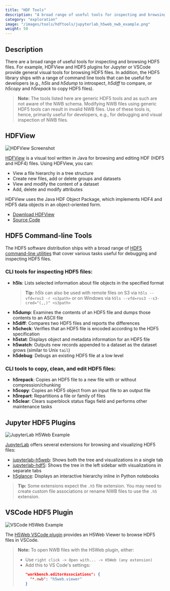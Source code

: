 ```yaml
---
title: "HDF Tools"
description: "A broad range of useful tools for inspecting and browsing HDF5 files, including HDFView, HDF5 plugins for Jupyter or VSCode, and command-line tools."
category: "exploration"
image: "/images/tools/hdftools/jupyterlab_h5web_nwb_example.png"
weight: 50
---
```


## Description

There are a broad range of useful tools for inspecting and browsing HDF5 files. For example, HDFView and HDF5 plugins for Jupyter or VSCode provide general visual tools for browsing HDF5 files. In addition, the HDF5 library ships with a range of command line tools that can be useful for developers (e.g., *h5ls* and *h5dump* to introspect, *h5diff* to compare, or *h5copy* and *h5repack* to copy HDF5 files).

> **Note:** The tools listed here are generic HDF5 tools and as such are not aware of the NWB schema. Modifying NWB files using generic HDF5 tools can result in invalid NWB files. Use of these tools is, hence, primarily useful for developers, e.g., for debugging and visual inspection of NWB files.

## HDFView

![HDFView Screenshot](/images/tools/hdftools/hdfview-sample2.jpg)

[HDFView](https://www.hdfgroup.org/downloads/hdfview/) is a visual tool written in Java for browsing and editing HDF (HDF5 and HDF4) files. Using HDFView, you can:
- View a file hierarchy in a tree structure
- Create new files, add or delete groups and datasets
- View and modify the content of a dataset
- Add, delete and modify attributes

HDFView uses the Java HDF Object Package, which implements HDF4 and HDF5 data objects in an object-oriented form.

- [Download HDFView](https://www.hdfgroup.org/downloads/hdfview/)
- [Source Code](https://github.com/HDFGroup/hdfview)

## HDF5 Command-line Tools

The HDF5 software distribution ships with a broad range of [HDF5 command-line utilities](https://support.hdfgroup.org/documentation/hdf5/latest/_view_tools_view.html) that cover various tasks useful for debugging and inspecting HDF5 files.

### CLI tools for inspecting HDF5 files:

- **h5ls**: Lists selected information about file objects in the specified format
  > **Tip:** *h5ls* can also be used with remote files on S3 via `h5ls --vfd=ros3 -r <s3path>` or on Windows via `h5ls --vfd=ros3 --s3-cred="(,,)" <s3path>`
- **h5dump**: Examines the contents of an HDF5 file and dumps those contents to an ASCII file
- **h5diff**: Compares two HDF5 files and reports the differences
- **h5check**: Verifies that an HDF5 file is encoded according to the HDF5 specification
- **h5stat**: Displays object and metadata information for an HDF5 file
- **h5watch**: Outputs new records appended to a dataset as the dataset grows (similar to Unix `tail`)
- **h5debug**: Debugs an existing HDF5 file at a low level

### CLI tools to copy, clean, and edit HDF5 files:

- **h5repack**: Copies an HDF5 file to a new file with or without compression/chunking
- **h5copy**: Copies an HDF5 object from an input file to an output file
- **h5repart**: Repartitions a file or family of files
- **h5clear**: Clears superblock status flags field and performs other maintenance tasks

## Jupyter HDF5 Plugins

![JupyterLab H5Web Example](/images/tools/hdftools/jupyterlab_h5web_nwb_example.png)

[JupyterLab](https://jupyter.org/) offers several extensions for browsing and visualizing HDF5 files:

- [jupyterlab-h5web](https://github.com/silx-kit/jupyterlab-h5web): Shows both the tree and visualizations in a single tab
- [jupyterlab-hdf5](https://github.com/jupyterlab/jupyterlab-hdf5): Shows the tree in the left sidebar with visualizations in separate tabs
- [h5glance](https://github.com/European-XFEL/h5glance): Displays an interactive hierarchy inline in Python notebooks

> **Tip:** Some extensions expect the `.h5` file extension. You may need to create custom file associations or rename NWB files to use the `.h5` extension.

## VSCode HDF5 Plugin

![VSCode H5Web Example](/images/tools/hdftools/vscode_h5web_nwb_example.png)

The [H5Web VSCode plugin](https://marketplace.visualstudio.com/items?itemName=h5web.vscode-h5web) provides an H5Web Viewer to browse HDF5 files in VSCode.

> **Note:** To open NWB files with the H5Web plugin, either:
> - Use `right click -> Open with... -> H5Web (any extension)`
> - Add this to VS Code's settings:
>   ```json
>   "workbench.editorAssociations": {
>     "*.nwb": "h5web.viewer"
>   }
>   ```
